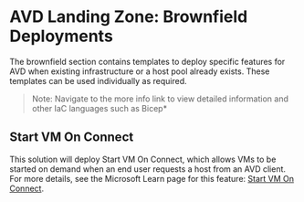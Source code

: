 # AVD Landing Zone: Brownfield Deployments

The brownfield section contains templates to deploy specific features for AVD when existing infrastructure or a host pool already exists. These templates can be used individually as required.

>Note: Navigate to the more info link to view detailed information and other IaC languages such as Bicep*

## Start VM On Connect

This solution will deploy Start VM On Connect, which allows VMs to be started on demand when an end user requests a host from an AVD client. For more details, see the Microsoft Learn page for this feature: [Start VM On Connect](https://learn.microsoft.com/azure/virtual-desktop/start-virtual-machine-connect?tabs=azure-portal).
